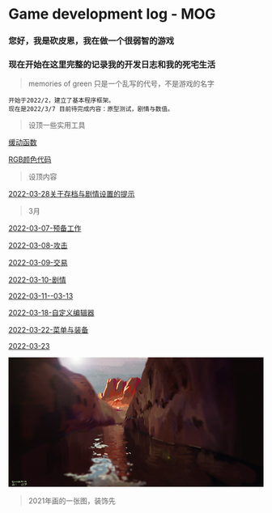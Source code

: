# Game development log - MOG
### 您好，我是砍皮恩，我在做一个很弱智的游戏
### 现在开始在这里完整的记录我的开发日志和我的死宅生活
> memories of green 只是一个乱写的代号，不是游戏的名字

```
开始于2022/2，建立了基本程序框架。
现在是2022/3/7 目前待完成内容：原型测试，剧情与数值。
```

> 设顶一些实用工具

[缓动函数](https://easings.net/cn)

[RGB颜色代码](https://www.rapidtables.org/zh-CN/web/color/RGB_Color.html)

> 设顶内容

[2022-03-28关于存档与剧情设置的提示](./aboutdev_20220328.html)

> 3月

[2022-03-07-预备工作](./aboutdev_20220307.html)  

[2022-03-08-攻击](./aboutdev_20220308.html)

[2022-03-09-交易](./aboutdev_20220309.html)

[2022-03-10-剧情](./aboutdev_20220310.html)

[2022-03-11--03-13](./aboutdev_20220311.html)

[2022-03-18-自定义编辑器](./aboutdev_20220318.html)

[2022-03-22-菜单与装备](./aboutdev_20220322.html)

[2022-03-23](./aboutdev_20220323.html)




![image](/assets/images/bg0.png)
> 2021年画的一张图，装饰先












